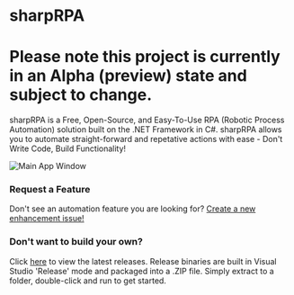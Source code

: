 
# sharpRPA
# Please note this project is currently in an Alpha (preview) state and subject to change.
sharpRPA is a Free, Open-Source, and Easy-To-Use RPA (Robotic Process Automation) solution built on the .NET Framework in C#.  sharpRPA allows you to automate straight-forward and repetative actions with ease - Don't Write Code, Build Functionality!

![Main App Window](https://i.imgur.com/kGIww6R.png)

### Request a Feature
Don't see an automation feature you are looking for?  [Create a new enhancement issue!](https://github.com/saucepleez/sharpRPA/issues/new)

### Don't want to build your own?
Click [here](https://github.com/saucepleez/sharpRPA/releases) to view the latest releases.  Release binaries are built in Visual Studio 'Release' mode and packaged into a .ZIP file.  Simply extract to a folder, double-click and run to get started.
